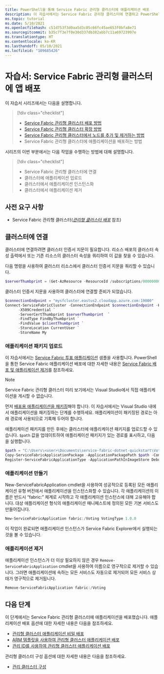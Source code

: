 ```yaml
---
title: PowerShell을 통해 Service Fabric 관리형 클러스터에 애플리케이션 배포
description: 이 자습서에서는 Service Fabric 관리형 클러스터에 연결하고 PowerShell을 통해 애플리케이션을 배포합니다.
ms.topic: tutorial
ms.date: 5/10/2021
ms.openlocfilehash: c51d753f3d0aa5d3c05c66fc45ae653f0bfa8e71
ms.sourcegitcommit: b35c7f3e7f0e30d337db382abb7c11a69723997e
ms.translationtype: HT
ms.contentlocale: ko-KR
ms.lasthandoff: 05/10/2021
ms.locfileid: "109685426"
---
```

# <a name="tutorial-deploy-an-app-to-a-service-fabric-managed-cluster"></a>자습서: Service Fabric 관리형 클러스터에 앱 배포

이 자습서 시리즈에서는 다음을 설명합니다.

> [!div class="checklist"]
> * [Service Fabric 관리형 클러스터 배포 방법](tutorial-managed-cluster-deploy.md)
> * [Service Fabric 관리형 클러스터 확장 방법](tutorial-managed-cluster-scale.md)
> * [Service Fabric 관리형 클러스터에서 노드를 추가 및 제거하는 방법](tutorial-managed-cluster-add-remove-node-type.md)
> * Service Fabric 관리형 클러스터에 애플리케이션을 배포하는 방법

시리즈의 이번 부분에서는 다음 작업을 수행하는 방법에 대해 설명합니다.

> [!div class="checklist"]
> * Service Fabric 관리형 클러스터에 연결
> * 클러스터에 애플리케이션 업로드
> * 클러스터에서 애플리케이션 인스턴스화
> * 클러스터에서 애플리케이션 제거

## <a name="prerequisites"></a>사전 요구 사항

* Service Fabric 관리형 클러스터([*관리형 클러스터 배포*](tutorial-managed-cluster-deploy.md) 참조)

## <a name="connect-to-your-cluster"></a>클러스터에 연결

클러스터에 연결하려면 클러스터 인증서 지문이 필요합니다. 리소스 배포의 클러스터 속성 출력에서 또는 기존 리소스의 클러스터 속성을 쿼리하여 이 값을 찾을 수 있습니다.

다음 명령을 사용하여 클러스터 리소스에서 클러스터 인증서 지문을 쿼리할 수 있습니다.

```powershell
$serverThumbprint = (Get-AzResource -ResourceId /subscriptions/00000000-0000-0000-0000-000000000000/resourceGroups/myResourceGroup/providers/Microsoft.ServiceFabric/managedclusters/mysfcluster).Properties.clusterCertificateThumbprints
```

클러스터 인증서 지문을 사용하여 클러스터에 연결할 준비가 되었습니다.

```powershell
$connectionEndpoint = "mysfcluster.eastus2.cloudapp.azure.com:19000"
Connect-ServiceFabricCluster -ConnectionEndpoint $connectionEndpoint -KeepAliveIntervalInSec 10 `
      -X509Credential `
      -ServerCertThumbprint $serverThumbprint  `
      -FindType FindByThumbprint `
      -FindValue $clientThumbprint `
      -StoreLocation CurrentUser `
      -StoreName My

```

### <a name="upload-an-application-package"></a>애플리케이션 패키지 업로드

이 자습서에서는 [Service Fabric 투표 애플리케이션](https://github.com/Azure-Samples/service-fabric-dotnet-quickstart/tree/voting-sample-no-reverse-proxy) 샘플을 사용합니다. PowerShell을 통한 Service Fabric 애플리케이션 배포에 대한 자세한 내용은 [Service Fabric 배포 및 애플리케이션 제거](service-fabric-deploy-remove-applications.md)를 참조하세요.

> [!NOTE]
> Service Fabric 관리형 클러스터 미리 보기에서는 Visual Studio에서 직접 애플리케이션을 게시할 수 없습니다.

먼저 [배포용 애플리케이션을 패키징](service-fabric-package-apps.md)해야 합니다. 이 자습서에서는 Visual Studio 내에서 애플리케이션을 패키징하는 단계를 수행하세요. 애플리케이션이 패키징된 경로는 아래 경로에 사용되므로 기록해 두어야 합니다.

애플리케이션 패키지를 만든 후에는 클러스터에 애플리케이션 패키지를 업로드할 수 있습니다. `$path` 값을 업데이트하여 애플리케이션 패키지가 있는 경로를 표시하고, 다음을 실행합니다.

```powershell
$path = "C:\Users\<user>\Documents\service-fabric-dotnet-quickstart\Voting\pkg\Debug"
Copy-ServiceFabricApplicationPackage -ApplicationPackagePath $path -CompressPackage
Register-ServiceFabricApplicationType -ApplicationPathInImageStore Debug
```

### <a name="create-an-application"></a>애플리케이션 만들기

New-ServiceFabricApplication cmdlet을 사용하여 성공적으로 등록된 모든 애플리케이션 유형 버전에서 애플리케이션을 인스턴스화할 수 있습니다. 각 애플리케이션의 이름은 반드시 “fabric:” 체계로 시작하고 각 애플리케이션 인스턴스에 대해 고유해야 합니다. 대상 애플리케이션 형식의 애플리케이션 매니페스트에 정의된 모든 기본 서비스도 만들어집니다.

```powershell
New-ServiceFabricApplication fabric:/Voting VotingType 1.0.0
```

이 작업이 완료되면 애플리케이션 인스턴스가 Service Fabric Explorer에서 실행되는 것을 볼 수 있습니다.

### <a name="remove-an-application"></a>애플리케이션 제거

애플리케이션 인스턴스가 더 이상 필요하지 않은 경우 `Remove-ServiceFabricApplication` cmdlet을 사용하여 이름으로 영구적으로 제거할 수 있습니다. 그러면 애플리케이션에 속하는 모든 서비스도 자동으로 제거되어 모든 서비스 상태가 영구적으로 제거됩니다.

```powershell
Remove-ServiceFabricApplication fabric:/Voting
```

## <a name="next-steps"></a>다음 단계

이 단계에서는 Service Fabric 관리형 클러스터에 애플리케이션을 배포했습니다. 애플리케이션 배포 옵션에 대한 자세한 내용은 다음을 참조하세요.

* [관리형 클러스터 애플리케이션 비밀 배포](how-to-managed-cluster-application-secrets.md)
* [ARM 템플릿을 사용하여 관리형 클러스터 애플리케이션 배포](how-to-managed-cluster-app-deployment-template.md)
* [관리 ID를 사용하여 관리형 클러스터 애플리케이션 배포](how-to-managed-cluster-application-managed-identity.md)

관리형 클러스터 구성 옵션에 대한 자세한 내용은 다음을 참조하세요.

* [관리 클러스터 구성](how-to-managed-cluster-configuration.md)